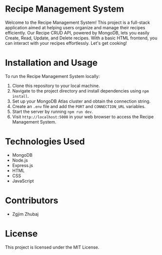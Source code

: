 # Recipe Management System
Welcome to the Recipe Management System! This project is a full-stack application aimed at helping users organize and manage their recipes efficiently. Our Recipe CRUD API, powered by MongoDB, lets you easily Create, Read, Update, and Delete recipes. With a basic HTML frontend, you can interact with your recipes effortlessly. Let's get cooking!

# Installation and Usage
To run the Recipe Management System locally:

1. Clone this repository to your local machine.
2. Navigate to the project directory and install dependencies using `npm install`.
3. Set up your MongoDB Atlas cluster and obtain the connection string.
4. Create an `.env` file and add the `PORT` and `CONNECTION_URL` variables.
5. Start the server by running `npm run dev`.
6. Visit `http://localhost:5000` in your web browser to access the Recipe Management System.
# Technologies Used
- MongoDB
- Node.js
- Express.js
- HTML
- CSS
- JavaScript
# Contributors
- Zgjim Zhubaj
# License
This project is licensed under the MIT License.
